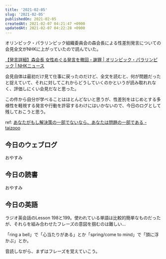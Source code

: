 ```yaml
---
title: '2021-02-05'
slug: '2021-02-05'
publishedOn: 2021-02-05
createdAt: 2021-02-07 04:21:47 +0900
updatedAt: 2021-02-07 04:22:28 +0900
---
```

オリンピック・パラリンピック組織委員会の森会長による性差別発言についての会見全文がNHKに上がっていたので読んでいた。

[【発言詳細】森会長 女性めぐる発言を撤回・謝罪 | オリンピック・パラリンピック | NHKニュース](https://www3.nhk.or.jp/news/html/20210204/k10012850281000.html)

会見自体は最初だけ見て仕事に戻ったのだけど、全文を読むと、何が問題だったと捉えていて、それに対してこれからどうしていくのかというが読み取れれなく、評価しにくい会見だなと思った。

この件から自分が学べることはほとんどないと思うが、性差別をはじめとする多様性を軽視する発言や行動を許容するわけにはいかないので、今日のログとして残しておこうと思う。

ref: [あなたがもし解決策の一部でないなら、あなたは問題の一部である - taizooo](https://scrapbox.io/taizooo/%E3%81%82%E3%81%AA%E3%81%9F%E3%81%8C%E3%82%82%E3%81%97%E8%A7%A3%E6%B1%BA%E7%AD%96%E3%81%AE%E4%B8%80%E9%83%A8%E3%81%A7%E3%81%AA%E3%81%84%E3%81%AA%E3%82%89%E3%80%81%E3%81%82%E3%81%AA%E3%81%9F%E3%81%AF%E5%95%8F%E9%A1%8C%E3%81%AE%E4%B8%80%E9%83%A8%E3%81%A7%E3%81%82%E3%82%8B)

## 今日のウェブログ

おやすみ
　
## 今日の読書

おやすみ

## 今日の英語

ラジオ英会話のLesson 198と199。使われている単語は比較的簡単なものだったが、それらを組み合わせたフレーズの意図を掴むのは難しい…

「ring a bell」で「心当たりがある」とか「spring/come to mind」で「頭に浮かぶ」とか。

音読しながら、まずはフレーズを覚えていこう。
